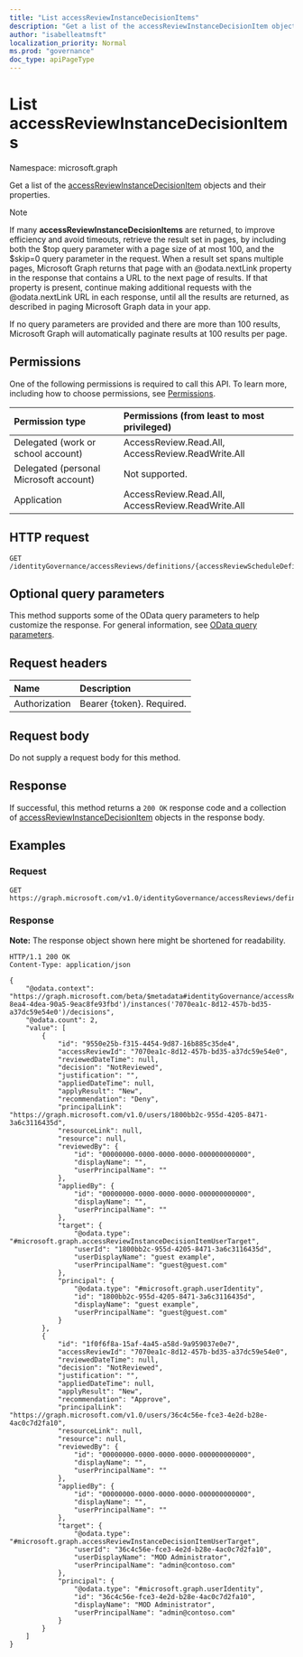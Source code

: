 ```yaml
---
title: "List accessReviewInstanceDecisionItems"
description: "Get a list of the accessReviewInstanceDecisionItem objects and their properties."
author: "isabelleatmsft"
localization_priority: Normal
ms.prod: "governance"
doc_type: apiPageType
---
```


# List accessReviewInstanceDecisionItems
Namespace: microsoft.graph

Get a list of the [accessReviewInstanceDecisionItem](../resources/accessreviewinstancedecisionitem.md) objects and their properties.

>[!NOTE]
>If many **accessReviewInstanceDecisionItems** are returned, to improve efficiency and avoid timeouts, retrieve the result set in pages, by including both the $top query parameter with a page size of at most 100, and the $skip=0 query parameter in the request. When a result set spans multiple pages, Microsoft Graph returns that page with an @odata.nextLink property in the response that contains a URL to the next page of results. If that property is present, continue making additional requests with the @odata.nextLink URL in each response, until all the results are returned, as described in paging Microsoft Graph data in your app.
>
>If no query parameters are provided and there are more than 100 results, Microsoft Graph will automatically paginate results at 100 results per page.

## Permissions
One of the following permissions is required to call this API. To learn more, including how to choose permissions, see [Permissions](/graph/permissions-reference).

|Permission type|Permissions (from least to most privileged)|
|:---|:---|
|Delegated (work or school account)|AccessReview.Read.All, AccessReview.ReadWrite.All  |
|Delegated (personal Microsoft account)|Not supported.|
|Application|AccessReview.Read.All, AccessReview.ReadWrite.All|

## HTTP request

<!-- {
  "blockType": "ignored"
}
-->
``` http
GET /identityGovernance/accessReviews/definitions/{accessReviewScheduleDefinitionId}/instances/{accessReviewInstanceId}/decisions
```

## Optional query parameters
This method supports some of the OData query parameters to help customize the response. For general information, see [OData query parameters](/graph/query-parameters).

## Request headers
|Name|Description|
|:---|:---|
|Authorization|Bearer {token}. Required.|

## Request body
Do not supply a request body for this method.

## Response

If successful, this method returns a `200 OK` response code and a collection of [accessReviewInstanceDecisionItem](../resources/accessreviewinstancedecisionitem.md) objects in the response body.

## Examples

### Request
<!-- {
  "blockType": "request",
  "name": "list_accessreviewinstancedecisionitem"
}
-->
``` http
GET https://graph.microsoft.com/v1.0/identityGovernance/accessReviews/definitions/{accessReviewScheduleDefinitionId}/instances/{accessReviewInstanceId}/decisions
```


### Response
**Note:** The response object shown here might be shortened for readability.
<!-- {
  "blockType": "response",
  "truncated": true,
  "@odata.type": "Collection(microsoft.graph.accessReviewInstanceDecisionItem)"
}
-->
``` http
HTTP/1.1 200 OK
Content-Type: application/json

{
    "@odata.context": "https://graph.microsoft.com/beta/$metadata#identityGovernance/accessReviews/definitions('abadf3b6-8ea4-4dea-90a5-9eac8fe93fbd')/instances('7070ea1c-8d12-457b-bd35-a37dc59e54e0')/decisions",
    "@odata.count": 2,
    "value": [
        {
            "id": "9550e25b-f315-4454-9d87-16b885c35de4",
            "accessReviewId": "7070ea1c-8d12-457b-bd35-a37dc59e54e0",
            "reviewedDateTime": null,
            "decision": "NotReviewed",
            "justification": "",
            "appliedDateTime": null,
            "applyResult": "New",
            "recommendation": "Deny",
            "principalLink": "https://graph.microsoft.com/v1.0/users/1800bb2c-955d-4205-8471-3a6c3116435d",
            "resourceLink": null,
            "resource": null,
            "reviewedBy": {
                "id": "00000000-0000-0000-0000-000000000000",
                "displayName": "",
                "userPrincipalName": ""
            },
            "appliedBy": {
                "id": "00000000-0000-0000-0000-000000000000",
                "displayName": "",
                "userPrincipalName": ""
            },
            "target": {
                "@odata.type": "#microsoft.graph.accessReviewInstanceDecisionItemUserTarget",
                "userId": "1800bb2c-955d-4205-8471-3a6c3116435d",
                "userDisplayName": "guest example",
                "userPrincipalName": "guest@guest.com"
            },
            "principal": {
                "@odata.type": "#microsoft.graph.userIdentity",
                "id": "1800bb2c-955d-4205-8471-3a6c3116435d",
                "displayName": "guest example",
                "userPrincipalName": "guest@guest.com"
            }
        },
        {
            "id": "1f0f6f8a-15af-4a45-a58d-9a959037e0e7",
            "accessReviewId": "7070ea1c-8d12-457b-bd35-a37dc59e54e0",
            "reviewedDateTime": null,
            "decision": "NotReviewed",
            "justification": "",
            "appliedDateTime": null,
            "applyResult": "New",
            "recommendation": "Approve",
            "principalLink": "https://graph.microsoft.com/v1.0/users/36c4c56e-fce3-4e2d-b28e-4ac0c7d2fa10",
            "resourceLink": null,
            "resource": null,
            "reviewedBy": {
                "id": "00000000-0000-0000-0000-000000000000",
                "displayName": "",
                "userPrincipalName": ""
            },
            "appliedBy": {
                "id": "00000000-0000-0000-0000-000000000000",
                "displayName": "",
                "userPrincipalName": ""
            },
            "target": {
                "@odata.type": "#microsoft.graph.accessReviewInstanceDecisionItemUserTarget",
                "userId": "36c4c56e-fce3-4e2d-b28e-4ac0c7d2fa10",
                "userDisplayName": "MOD Administrator",
                "userPrincipalName": "admin@contoso.com"
            },
            "principal": {
                "@odata.type": "#microsoft.graph.userIdentity",
                "id": "36c4c56e-fce3-4e2d-b28e-4ac0c7d2fa10",
                "displayName": "MOD Administrator",
                "userPrincipalName": "admin@contoso.com"
            }
        }
    ]
}
```

